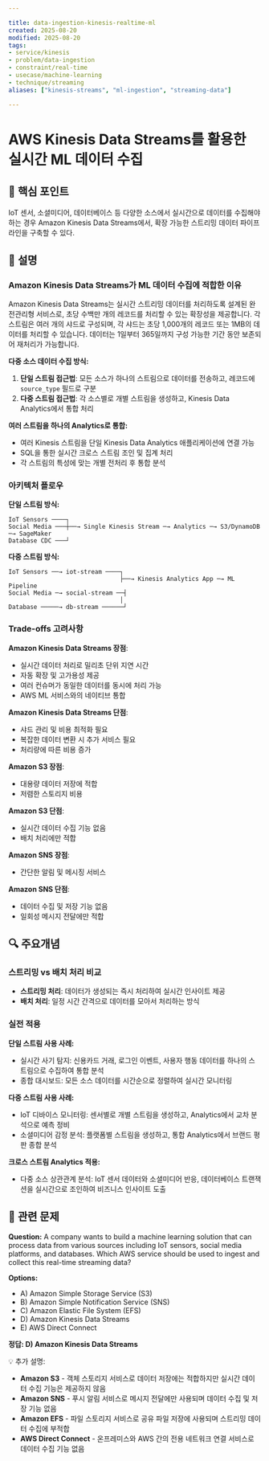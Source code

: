 ```yaml
---

title: data-ingestion-kinesis-realtime-ml
created: 2025-08-20
modified: 2025-08-20
tags:
- service/kinesis
- problem/data-ingestion
- constraint/real-time
- usecase/machine-learning
- technique/streaming
aliases: ["kinesis-streams", "ml-ingestion", "streaming-data"]

---
```


# AWS Kinesis Data Streams를 활용한 실시간 ML 데이터 수집

## 🎯 핵심 포인트

IoT 센서, 소셜미디어, 데이터베이스 등 다양한 소스에서 실시간으로 데이터를 수집해야 하는 경우 Amazon Kinesis Data Streams에서, 확장 가능한 스트리밍 데이터 파이프라인을 구축할 수 있다.

## 📝 설명

### Amazon Kinesis Data Streams가 ML 데이터 수집에 적합한 이유

Amazon Kinesis Data Streams는 실시간 스트리밍 데이터를 처리하도록 설계된 완전관리형 서비스로, 초당 수백만 개의 레코드를 처리할 수 있는 확장성을 제공합니다. 각 스트림은 여러 개의 샤드로 구성되며, 각 샤드는 초당 1,000개의 레코드 또는 1MB의 데이터를 처리할 수 있습니다. 데이터는 1일부터 365일까지 구성 가능한 기간 동안 보존되어 재처리가 가능합니다.

**다중 소스 데이터 수집 방식:**

1. **단일 스트림 접근법**: 모든 소스가 하나의 스트림으로 데이터를 전송하고, 레코드에 `source_type` 필드로 구분
2. **다중 스트림 접근법**: 각 소스별로 개별 스트림을 생성하고, Kinesis Data Analytics에서 통합 처리

**여러 스트림을 하나의 Analytics로 통합:**
- 여러 Kinesis 스트림을 단일 Kinesis Data Analytics 애플리케이션에 연결 가능
- SQL을 통한 실시간 크로스 스트림 조인 및 집계 처리
- 각 스트림의 특성에 맞는 개별 전처리 후 통합 분석

### 아키텍처 플로우

**단일 스트림 방식:**
```
IoT Sensors ────┐
Social Media ───┼──→ Single Kinesis Stream ─→ Analytics ─→ S3/DynamoDB ─→ SageMaker
Database CDC ───┘
```

**다중 스트림 방식:**
```
IoT Sensors ──→ iot-stream ────┐
                               ├──→ Kinesis Analytics App ─→ ML Pipeline
Social Media ─→ social-stream ──┤
                               │
Database ─────→ db-stream ──────┘
```

### Trade-offs 고려사항

**Amazon Kinesis Data Streams 장점**:

- 실시간 데이터 처리로 밀리초 단위 지연 시간
- 자동 확장 및 고가용성 제공
- 여러 컨슈머가 동일한 데이터를 동시에 처리 가능
- AWS ML 서비스와의 네이티브 통합

**Amazon Kinesis Data Streams 단점**:

- 샤드 관리 및 비용 최적화 필요
- 복잡한 데이터 변환 시 추가 서비스 필요
- 처리량에 따른 비용 증가

**Amazon S3 장점**:

- 대용량 데이터 저장에 적합
- 저렴한 스토리지 비용

**Amazon S3 단점**:

- 실시간 데이터 수집 기능 없음
- 배치 처리에만 적합

**Amazon SNS 장점**:

- 간단한 알림 및 메시징 서비스

**Amazon SNS 단점**:

- 데이터 수집 및 저장 기능 없음
- 일회성 메시지 전달에만 적합

## 🔍 주요개념

### 스트리밍 vs 배치 처리 비교

- **스트리밍 처리**: 데이터가 생성되는 즉시 처리하여 실시간 인사이트 제공
- **배치 처리**: 일정 시간 간격으로 데이터를 모아서 처리하는 방식

### 실전 적용

**단일 스트림 사용 사례:**
- 실시간 사기 탐지: 신용카드 거래, 로그인 이벤트, 사용자 행동 데이터를 하나의 스트림으로 수집하여 통합 분석
- 종합 대시보드: 모든 소스 데이터를 시간순으로 정렬하여 실시간 모니터링

**다중 스트림 사용 사례:**
- IoT 디바이스 모니터링: 센서별로 개별 스트림을 생성하고, Analytics에서 교차 분석으로 예측 정비
- 소셜미디어 감정 분석: 플랫폼별 스트림을 생성하고, 통합 Analytics에서 브랜드 평판 종합 분석

**크로스 스트림 Analytics 적용:**
- 다중 소스 상관관계 분석: IoT 센서 데이터와 소셜미디어 반응, 데이터베이스 트랜잭션을 실시간으로 조인하여 비즈니스 인사이트 도출

## 📝 관련 문제

**Question:** A company wants to build a machine learning solution that can process data from various sources including IoT sensors, social media platforms, and databases. Which AWS service should be used to ingest and collect this real-time streaming data?

**Options:**

- A) Amazon Simple Storage Service (S3)
- B) Amazon Simple Notification Service (SNS)
- C) Amazon Elastic File System (EFS)
- D) Amazon Kinesis Data Streams
- E) AWS Direct Connect

**정답: D) Amazon Kinesis Data Streams**

💡 추가 설명:

- **Amazon S3** - 객체 스토리지 서비스로 데이터 저장에는 적합하지만 실시간 데이터 수집 기능은 제공하지 않음
- **Amazon SNS** - 푸시 알림 서비스로 메시지 전달에만 사용되며 데이터 수집 및 저장 기능 없음
- **Amazon EFS** - 파일 스토리지 서비스로 공유 파일 저장에 사용되며 스트리밍 데이터 수집에 부적합
- **AWS Direct Connect** - 온프레미스와 AWS 간의 전용 네트워크 연결 서비스로 데이터 수집 기능 없음